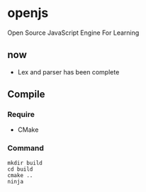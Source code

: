 # openjs
Open Source JavaScript Engine For Learning

## now
- Lex and parser has been complete
## Compile

### Require
- CMake 

### Command
```
mkdir build
cd build
cmake ..
ninja
```